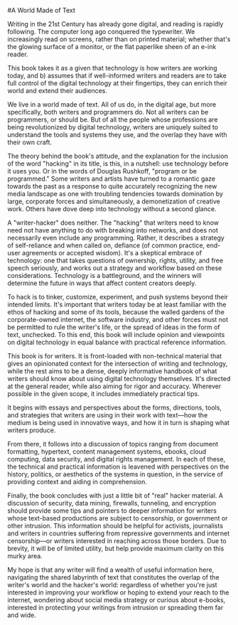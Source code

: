 #A World Made of Text

Writing in the 21st Century has already gone digital, and reading is rapidly following. The computer long ago conquered the typewriter. We increasingly read on screens, rather than on printed material; whether that's the glowing surface of a monitor, or the flat paperlike sheen of an e-ink reader.

This book takes it as a given that technology is how writers are working today, and b) assumes that if well-informed writers and readers are to take full control of the digital technology at their fingertips, they can enrich their world and extend their audiences.

We live in a world made of text. All of us do, in the digital age, but more specifically, both writers and programmers do. Not all writers can be programmers, or should be. But of all the people whose professions are being revolutionized by digital technology, writers are uniquely suited to understand the tools and systems they use, and the overlap they have with their own craft.

The theory behind the book's attitude, and the explanation for the inclusion of the word "hacking" in its title, is this, in a nutshell: use technology before it uses you. Or in the words of Douglas Rushkoff, "program or be programmed." Some writers and artists have turned to a romantic gaze towards the past as a response to quite accurately recognizing the new media landscape as one with troubling tendencies towards domination by large, corporate forces and simultaneously, a demonetization of creative work. Others have dove deep into technology without a second glance.

A "writer-hacker" does neither. The "hacking" that writers need to know need not have anything to do with breaking into networks, and does not necessarily even include any programming. Rather, it describes a strategy of self-reliance and when called on, defiance (of common practice, end-user agreements or accepted wisdom). It's a skeptical embrace of technology: one that takes questions of ownership, rights, utility, and free speech seriously, and works out a strategy and workflow based on these considerations. Technology is a battleground, and the winners will determine the future in ways that affect content creators deeply.

To hack is to tinker, customize, experiment, and push systems beyond their intended limits. It's important that writers today be at least familiar with the ethos of hacking and some of its tools, because the walled gardens of the corporate-owned internet, the software industry, and other forces must not be permitted to rule the writer's life, or the spread of ideas in the form of text, unchecked. To this end, this book will include opinion and viewpoints on digital technology in equal balance with practical reference information.

This book is for writers. It is front-loaded with non-technical material that gives an opinionated context for the intersection of writing and technology, while the rest aims to be a dense, deeply informative handbook of what writers should know about using digital technology themselves. It's directed at the general reader, while also aiming for rigor and accuracy. Wherever possible in the given scope, it includes immediately practical tips.

It begins with essays and perspectives about the forms, directions, tools, and strategies that writers are using in their work with text—how the medium is being used in innovative ways, and how it in turn is shaping what writers produce. 

From there, it follows into a discussion of topics ranging from document formatting, hypertext, content management systems, ebooks, cloud computing, data security, and  digital rights management. In each of these, the technical and practical information is leavened with perspectives on the history, politics, or aesthetics of the systems in question, in the service of providing context and aiding in comprehension.
 
Finally, the book concludes with just a little bit of "real" hacker material. A discussion of security, data mining, firewalls, tunneling, and encryption should provide some tips and pointers to deeper information for writers whose text-based productions are subject to censorship, or government or other intrusion. This information should be helpful for activists, journalists and writers in countries suffering from repressive governments and internet censorship—or writers interested in reaching across those borders. Due to brevity, it will be of limited utility, but help provide maximum clarity on this murky area.
 
My hope is that any writer will find a wealth of useful information here, navigating the shared labyrinth of text that constitutes the overlap of the writer's world and the hacker's world: regardless of whether you're just interested in improving your workflow or hoping to extend your reach to the internet, wondering about social media strategy or curious about e-books, interested in protecting your writings from intrusion or spreading them far and wide. 
   


















